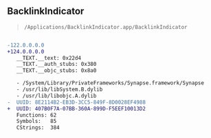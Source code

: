 ## BacklinkIndicator

> `/Applications/BacklinkIndicator.app/BacklinkIndicator`

```diff

-122.0.0.0.0
+124.0.0.0.0
   __TEXT.__text: 0x22d4
   __TEXT.__auth_stubs: 0x380
   __TEXT.__objc_stubs: 0x8a0

   - /System/Library/PrivateFrameworks/Synapse.framework/Synapse
   - /usr/lib/libSystem.B.dylib
   - /usr/lib/libobjc.A.dylib
-  UUID: 8E2114B2-EB3D-3CC5-849F-8D0028EF4988
+  UUID: 407B0F7A-07BB-360A-899D-F5EEF10013D2
   Functions: 62
   Symbols:   85
   CStrings:  384

```
